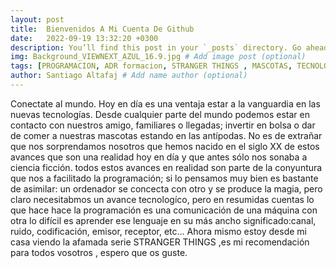 ```yaml
---
layout: post
title:  Bienvenidos A Mi Cuenta De Github
date:   2022-09-19 13:32:20 +0300
description: You’ll find this post in your `_posts` directory. Go ahead and edit it and re-build the site to see your changes. # Add post description (optional)
img: Background_VIEWNEXT_AZUL_16.9.jpg # Add image post (optional)
tags: [PROGRAMACION, ADR formacion, STRANGER THINGS , MASCOTAS, TECNOLOGIA ,CONECTADOS]
author: Santiago Altafaj # Add name author (optional)
---
```


Conectate al mundo.
Hoy en día es una ventaja estar a la vanguardia en las nuevas tecnologías.
Desde cualquier parte del mundo podemos estar en contacto con nuestros amigo, familiares o llegadas; invertir en bolsa o dar de comer a nuestras
mascotas estando en las antípodas.
No es de extrañar que nos sorprendamos nosotros que hemos nacido en el siglo XX de estos avances que son una realidad hoy en día y que antes sólo nos sonaba a ciencia ficción.
todos estos avances en realidad son parte de la conyuntura que nos a facilitado la programación; si lo pensamos muy bien es bastante de asimilar: un ordenador se concecta con otro y se produce la magia, pero claro necesitabmos un avance tecnologíco, pero en resumidas cuentas lo que hace hace la programación es una comunicación de una máquina con otra lo difícil es aprender ese lenguaje en su más ancho significado:canal, ruido, codificación, emisor, receptor, etc...
Ahora mismo estoy desde mi casa viendo la afamada serie  STRANGER THINGS ,es mi recomendación para todos vosotros , espero que os guste.


